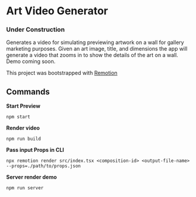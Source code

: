 # Art Video Generator

### Under Construction

Generates a video for simulating previewing artwork on a wall for gallery marketing purposes. Given an art image,
title, and dimensions the app will generate a video that zooms in to show the details of the art on a wall. Demo coming soon.

This project was bootstrapped with <a href="https://github.com/JonnyBurger/remotion-logo/raw/main/withtitle/element-0.png">Remotion</a>

## Commands

**Start Preview**

```console
npm start
```

**Render video**

```console
npm run build
```

**Pass input Props in CLI**

```console
npx remotion render src/index.tsx <composition-id> <output-file-name> --props=./path/to/props.json
```

**Server render demo**

```console
npm run server
```
